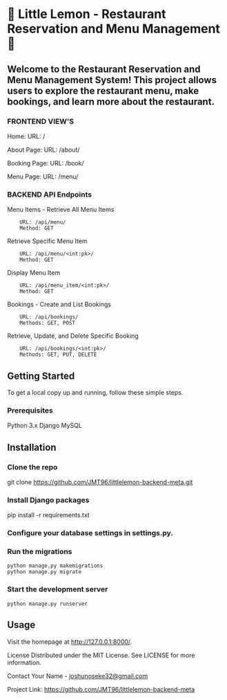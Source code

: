 # :lemon: Little Lemon - Restaurant Reservation and Menu Management :lemon:
## Welcome to the Restaurant Reservation and Menu Management System! This project allows users to explore the restaurant menu, make bookings, and learn more about the restaurant.


### FRONTEND VIEW'S
Home:
    URL: /

About Page:
    URL: /about/

Booking Page:
    URL: /book/

Menu Page:
    URL: /menu/

### BACKEND API Endpoints 

Menu Items - Retrieve All Menu Items
```
    URL: /api/menu/
    Method: GET
```



Retrieve Specific Menu Item

```
    URL: /api/menu/<int:pk>/
    Method: GET
```



Display Menu Item

```
    URL: /api/menu_item/<int:pk>/
    Method: GET
```



Bookings - Create and List Bookings
```
    URL: /api/bookings/
    Methods: GET, POST
```

Retrieve, Update, and Delete Specific Booking
```
    URL: /api/bookings/<int:pk>/
    Methods: GET, PUT, DELETE
```

## Getting Started
To get a local copy up and running, follow these simple steps.

### Prerequisites
Python 3.x
Django
MySQL


## Installation

### Clone the repo
git clone https://github.com/JMT96/littlelemon-backend-meta.git

### Install Django packages
pip install -r requirements.txt

### Configure your database settings in settings.py.

### Run the migrations

```
python manage.py makemigrations
python manage.py migrate
```


### Start the development server

```
python manage.py runserver
```



## Usage
Visit the homepage at http://127.0.0.1:8000/.

License
Distributed under the MIT License. See LICENSE for more information.

Contact
Your Name - joshunoseke32@gmail.com

Project Link: https://github.com/JMT96/littlelemon-backend-meta